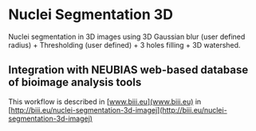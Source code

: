 # Nuclei Segmentation 3D
Nuclei segmentation in 3D images using 3D Gaussian blur (user defined radius) + Thresholding (user defined) + 3 holes filling + 3D watershed.

## Integration with NEUBIAS web-based database of bioimage analysis tools 
This workflow is described in [www.biii.eu](www.biii.eu) in [http://biii.eu/nuclei-segmentation-3d-imagej](http://biii.eu/nuclei-segmentation-3d-imagej)
